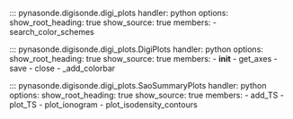 ::: pynasonde.digisonde.digi_plots
    handler: python
    options:
        show_root_heading: true
        show_source: true
        members:
            - search_color_schemes

::: pynasonde.digisonde.digi_plots.DigiPlots
    handler: python
    options:
        show_root_heading: true
        show_source: true
        members:
            - __init__
            - get_axes
            - save
            - close
            - _add_colorbar

::: pynasonde.digisonde.digi_plots.SaoSummaryPlots
    handler: python
    options:
        show_root_heading: true
        show_source: true
        members:
            - add_TS
            - plot_TS
            - plot_ionogram
            - plot_isodensity_contours

